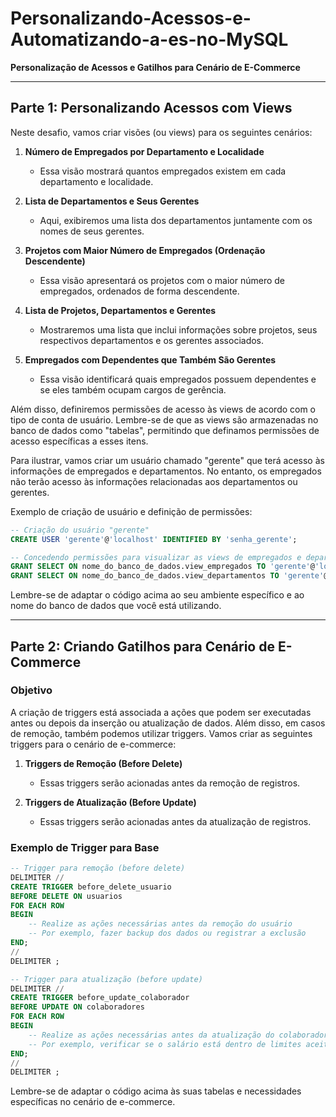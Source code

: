 # Personalizando-Acessos-e-Automatizando-a-es-no-MySQL
**Personalização de Acessos e Gatilhos para Cenário de E-Commerce**

---

## Parte 1: Personalizando Acessos com Views

Neste desafio, vamos criar visões (ou views) para os seguintes cenários:

1. **Número de Empregados por Departamento e Localidade**
   - Essa visão mostrará quantos empregados existem em cada departamento e localidade.

2. **Lista de Departamentos e Seus Gerentes**
   - Aqui, exibiremos uma lista dos departamentos juntamente com os nomes de seus gerentes.

3. **Projetos com Maior Número de Empregados (Ordenação Descendente)**
   - Essa visão apresentará os projetos com o maior número de empregados, ordenados de forma descendente.

4. **Lista de Projetos, Departamentos e Gerentes**
   - Mostraremos uma lista que inclui informações sobre projetos, seus respectivos departamentos e os gerentes associados.

5. **Empregados com Dependentes que Também São Gerentes**
   - Essa visão identificará quais empregados possuem dependentes e se eles também ocupam cargos de gerência.

Além disso, definiremos permissões de acesso às views de acordo com o tipo de conta de usuário. Lembre-se de que as views são armazenadas no banco de dados como "tabelas", permitindo que definamos permissões de acesso específicas a esses itens.

Para ilustrar, vamos criar um usuário chamado "gerente" que terá acesso às informações de empregados e departamentos. No entanto, os empregados não terão acesso às informações relacionadas aos departamentos ou gerentes.

Exemplo de criação de usuário e definição de permissões:

```sql
-- Criação do usuário "gerente"
CREATE USER 'gerente'@'localhost' IDENTIFIED BY 'senha_gerente';

-- Concedendo permissões para visualizar as views de empregados e departamentos
GRANT SELECT ON nome_do_banco_de_dados.view_empregados TO 'gerente'@'localhost';
GRANT SELECT ON nome_do_banco_de_dados.view_departamentos TO 'gerente'@'localhost';
```

Lembre-se de adaptar o código acima ao seu ambiente específico e ao nome do banco de dados que você está utilizando.

---

## Parte 2: Criando Gatilhos para Cenário de E-Commerce

### Objetivo

A criação de triggers está associada a ações que podem ser executadas antes ou depois da inserção ou atualização de dados. Além disso, em casos de remoção, também podemos utilizar triggers. Vamos criar as seguintes triggers para o cenário de e-commerce:

1. **Triggers de Remoção (Before Delete)**
   - Essas triggers serão acionadas antes da remoção de registros.

2. **Triggers de Atualização (Before Update)**
   - Essas triggers serão acionadas antes da atualização de registros.

### Exemplo de Trigger para Base

```sql
-- Trigger para remoção (before delete)
DELIMITER //
CREATE TRIGGER before_delete_usuario
BEFORE DELETE ON usuarios
FOR EACH ROW
BEGIN
    -- Realize as ações necessárias antes da remoção do usuário
    -- Por exemplo, fazer backup dos dados ou registrar a exclusão
END;
//
DELIMITER ;

-- Trigger para atualização (before update)
DELIMITER //
CREATE TRIGGER before_update_colaborador
BEFORE UPDATE ON colaboradores
FOR EACH ROW
BEGIN
    -- Realize as ações necessárias antes da atualização do colaborador
    -- Por exemplo, verificar se o salário está dentro de limites aceitáveis
END;
//
DELIMITER ;
```

Lembre-se de adaptar o código acima às suas tabelas e necessidades específicas no cenário de e-commerce.

